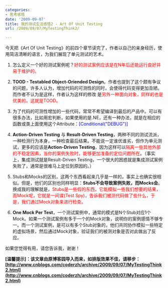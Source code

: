 ```yaml
---
categories:
- 思考感悟
date: '2009-09-07'
title: 我的测试生活感悟2 - Art Of Unit Testing
url: /2009/09/07/MyTestingThink2/

---
```



<div>今天把《Art Of Unit Testing》的前四个章节读完了，作者以自己的亲身经历，使用简洁清晰的语言，为我们展现了单元测试的艺术。

</div>

<div>

1.  怎么定义一个好的测试案例呢？<span style="color: red;">好的测试案例应该是在N年后还能运行良好并易于维护的。</span>

2.  **TOOD - Testabled Object-Oriended Design**。作者也提到了这个颇有争议的问题，许多人认为，增加代码的可测性的同时，会使得代码变得更加丑陋。而作者不认为是这样，作者认为这样的修改 是<span style="color: red;">另外一种面向对象，同样的也是优美的，这就是TOOD。</span>
3.  为了代码的可测性增加的一些代码，常常不希望编译到最后的产品中。可以有很多办法，比如用宏判断，如果使用的是.NE，还有一种办法，就是在相应的函数或类上面使用这个Attribute：<span style="color: #0000ff;">[Conditional("DEBUG")]</span>
4.  **Action-Driven Testing** 与 **Result-Driven Testing**，两种不同的测试流派，一种检测行为本身，一种检查最后结果。不能说一定谁优谁劣，但作为单元测试，更多的应该是**Action-Driven Testing**，因为这样可以<span style="color: red;">隔离一些其他外部的不稳定因素，当你的案例失败时，能够更加准备的定位问题所在</span>。（事实上，集成测试就是Result-Driven Testing，一个很大的困惑就是集成测试案例失败了，通常是很难马上定位到原因的。）

5.  Stubs和Mocks的区别，这两个东西看起来几乎是一样的，事实上也确实很相似。但是，他们的区别也同样明显：**Stubs不会导致案例失败，而Mocks会**。换成我的理解就是，<span style="color: red;">Stubs是一些假的东西，它能模拟一些我们想要的结果，而Mock呢，它就是一间谍(Test Spy)，告诉我们被测代码做了些什么，于是，我们通过Mock对象来进行检查。</span>
6.  **<span>One Mock Per Test</span>**<span>，一个测试案例中，</span><span>通常的模式是</span><span>N个Stub对应1个Mock。如果一个测试案例有多于一个的Mock对象，说明你的案例感情不够专一。而一个测试案例，是可以有多个Stub对象的，他们共同协作模拟一些特定的虚拟场景，然后通过Mock对象，验证我们的被测对象是否对此做出了反应。</span>

如果您觉得有用，请您告诉我，谢谢！
</div>

**[温馨提示]：该文章由原博客园导入而来，如排版效果不佳，请移步：[http://www.cnblogs.com/coderzh/archive/2009/09/07/MyTestingThink2.html](http://www.cnblogs.com/coderzh/archive/2009/09/07/MyTestingThink2.html)**